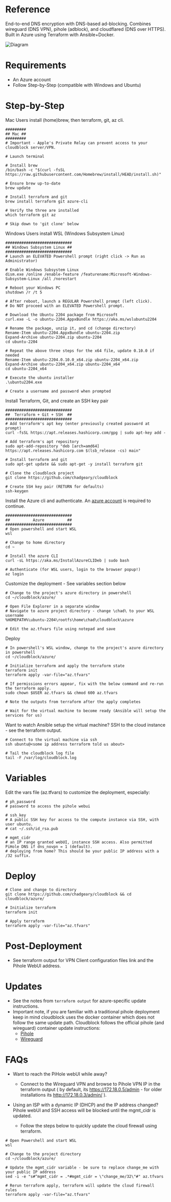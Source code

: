 # Reference
End-to-end DNS encryption with DNS-based ad-blocking. Combines wireguard (DNS VPN), pihole (adblock), and cloudflared (DNS over HTTPS). Built in Azure using Terraform with Ansible+Docker.

![Diagram](../diagram.png)

# Requirements
- An Azure account
- Follow Step-by-Step (compatible with Windows and Ubuntu)

# Step-by-Step 
Mac Users install (home)brew, then terraform, git, az cli.
```
#########
## Mac ##
#########
# Important - Apple's Private Relay can prevent access to your cloudblock server/VPN.

# Launch terminal

# Install brew
/bin/bash -c "$(curl -fsSL https://raw.githubusercontent.com/Homebrew/install/HEAD/install.sh)"

# Ensure brew up-to-date
brew update

# Install terraform and git
brew install terraform git azure-cli

# Verify the three are installed
which terraform git az

# Skip down to 'git clone' below
```

Windows Users install WSL (Windows Subsystem Linux)
```
#############################
## Windows Subsystem Linux ##
#############################
# Launch an ELEVATED Powershell prompt (right click -> Run as Administrator)

# Enable Windows Subsystem Linux
dism.exe /online /enable-feature /featurename:Microsoft-Windows-Subsystem-Linux /all /norestart

# Reboot your Windows PC
shutdown /r /t 5

# After reboot, launch a REGULAR Powershell prompt (left click).
# Do NOT proceed with an ELEVATED Powershell prompt.

# Download the Ubuntu 2204 package from Microsoft
curl.exe -L -o ubuntu-2204.AppxBundle https://aka.ms/wslubuntu2204
 
# Rename the package, unzip it, and cd (change directory)
Rename-Item ubuntu-2204.AppxBundle ubuntu-2204.zip
Expand-Archive ubuntu-2204.zip ubuntu-2204
cd ubuntu-2204

# Repeat the above three steps for the x64 file, update 0.10.0 if needed
Rename-Item ubuntu-2204.0.10.0_x64.zip ubuntu-2204_x64.zip
Expand-Archive ubuntu-2204_x64.zip ubuntu-2204_x64
cd ubuntu-2204_x64
 
# Execute the ubuntu installer
.\ubuntu2204.exe
 
# Create a username and password when prompted
```

Install Terraform, Git, and create an SSH key pair
```
#############################
##  Terraform + Git + SSH  ##
#############################
# Add terraform's apt key (enter previously created password at prompt)
curl -fsSL https://apt.releases.hashicorp.com/gpg | sudo apt-key add -
 
# Add terraform's apt repository
sudo apt-add-repository "deb [arch=amd64] https://apt.releases.hashicorp.com $(lsb_release -cs) main"
 
# Install terraform and git
sudo apt-get update && sudo apt-get -y install terraform git
 
# Clone the cloudblock project
git clone https://github.com/chadgeary/cloudblock

# Create SSH key pair (RETURN for defaults)
ssh-keygen
```

Install the Azure cli and authenticate. An [azure account](https://azure.microsoft.com/en-us/free/) is required to continue.
```
#############################
##          Azure          ##
#############################
# Open powershell and start WSL
wsl

# Change to home directory
cd ~

# Install the azure CLI
curl -sL https://aka.ms/InstallAzureCLIDeb | sudo bash

# Authenticate (for WSL users, login to the browser popup!)
az login
```

Customize the deployment - See variables section below
```
# Change to the project's azure directory in powershell
cd ~/cloudblock/azure/

# Open File Explorer in a separate window
# Navigate to azure project directory - change \chad\ to your WSL username
%HOMEPATH%\ubuntu-2204\rootfs\home\chad\cloudblock\azure

# Edit the az.tfvars file using notepad and save
```

Deploy
```
# In powershell's WSL window, change to the project's azure directory in powershell
cd ~/cloudblock/azure/

# Initialize terraform and apply the terraform state
terraform init
terraform apply -var-file="az.tfvars"

# If permissions errors appear, fix with the below command and re-run the terraform apply.
sudo chown $USER az.tfvars && chmod 600 az.tfvars

# Note the outputs from terraform after the apply completes

# Wait for the virtual machine to become ready (Ansible will setup the services for us)

```

Want to watch Ansible setup the virtual machine? SSH to the cloud instance - see the terraform output.
```
# Connect to the virtual machine via ssh
ssh ubuntu@<some ip address terraform told us about>

# Tail the cloudblock log file
tail -F /var/log/cloudblock.log
```

# Variables
Edit the vars file (az.tfvars) to customize the deployment, especially:

```
# ph_password
# password to access the pihole webui

# ssh_key
# A public SSH key for access to the compute instance via SSH, with user ubuntu.
# cat ~/.ssh/id_rsa.pub

# mgmt_cidr
# an IP range granted webUI, instance SSH access. Also permitted PiHole DNS if dns_novpn = 1 (default).
# deploying from home? This should be your public IP address with a /32 suffix. 
```

# Deploy
```
# Clone and change to directory
git clone https://github.com/chadgeary/cloudblock && cd cloudblock/azure/

# Initialize terraform
terraform init

# Apply terraform
terraform apply -var-file="az.tfvars"
```

# Post-Deployment
- See terraform output for VPN Client configuration files link and the Pihole WebUI address.

# Updates
- See the notes from `terraform output` for azure-specific update instructions.
- Important note, if you are familiar with a traditional pihole deployment keep in mind cloudblock uses the docker container which does not follow the same
update path. Cloudblock follows the official pihole (and wireguard) container update instructions:
  - [Pihole](https://github.com/pi-hole/docker-pi-hole#upgrading-persistence-and-customizations)
  - [Wireguard](https://github.com/linuxserver/docker-wireguard)

# FAQs
- Want to reach the PiHole webUI while away?
  - Connect to the Wireguard VPN and browse to Pihole VPN IP in the terraform output ( by default, its https://172.18.0.5/admin - for older installations its http://172.18.0.3/admin/ ).

- Using an ISP with a dynamic IP (DHCP) and the IP address changed? Pihole webUI and SSH access will be blocked until the mgmt_cidr is updated.
  - Follow the steps below to quickly update the cloud firewall using terraform.

```
# Open Powershell and start WSL
wsl

# Change to the project directory
cd ~/cloudblock/azure/

# Update the mgmt_cidr variable - be sure to replace change_me with your public IP address
sed -i -e "s#^mgmt_cidr = .*#mgmt_cidr = \"change_me/32\"#" az.tfvars

# Rerun terraform apply, terraform will update the cloud firewall rules
terraform apply -var-file="az.tfvars"
```
